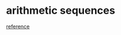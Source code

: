 # arithmetic sequences
[reference](https://www.mathsisfun.com/algebra/sequences-sums-arithmetic.html)
